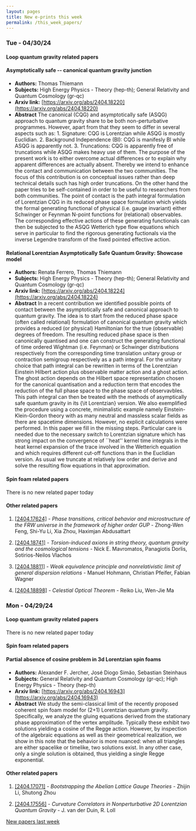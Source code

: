 ```yaml
---
layout: pages
title: New e-prints this week
permalink: /this_week_papers/
---
```




### Tue - 04/30/24

#### Loop quantum gravity related papers

#### **Asymptotically safe -- canonical quantum gravity junction**
 - **Authors:** Thomas Thiemann
 - **Subjects:** High Energy Physics - Theory (hep-th); General Relativity and Quantum Cosmology (gr-qc)
 - **Arxiv link:** [https://arxiv.org/abs/2404.18220](https://arxiv.org/abs/2404.18220)
 - **Abstract**
 The canonical (CQG) and asymptotically safe (ASQG) approach to quantum gravity share to be both non-perturbative programmes. However, apart from that they seem to differ in several aspects such as: 1. Signature: CQG is Lorentzian while ASQG is mostly Euclidian. 2. Background Independence (BI): CQG is manifesly BI while ASQG is apparently not. 3. Truncations: CQG is apparently free of truncations while ASQG makes heavy use of them. The purpose of the present work is to either overcome actual differences or to explain why apparent differences are actually absent. Thereby we intend to enhance the contact and communication between the two communities. The focus of this contribution is on conceptual issues rather than deep technical details such has high order truncations. On the other hand the paper tries to be self-contained in order to be useful to researchers from both communities. The point of contact is the path integral formulation of Lorentzian CQG in its reduced phase space formulation which yields the formal generating functional of physical (i.e. gauge invariant) either Schwinger or Feynman N-point functions for (relational) observables. The corresponding effective actions of these generating functionals can then be subjected to the ASQG Wetterich type flow equations which serve in particular to find the rigorous generating fuctionals via the inverse Legendre transform of the fixed pointed effective action. 

#### **Relational Lorentzian Asymptotically Safe Quantum Gravity: Showcase  model**
 - **Authors:** Renata Ferrero, Thomas Thiemann
 - **Subjects:** High Energy Physics - Theory (hep-th); General Relativity and Quantum Cosmology (gr-qc)
 - **Arxiv link:** [https://arxiv.org/abs/2404.18224](https://arxiv.org/abs/2404.18224)
 - **Abstract**
 In a recent contribution we identified possible points of contact between the asymptotically safe and canonical approach to quantum gravity. The idea is to start from the reduced phase space (often called relational) formulation of canonical quantum gravity which provides a reduced (or physical) Hamiltonian for the true (observable) degrees of freedom. The resulting reduced phase space is then canonically quantised and one can construct the generating functional of time ordered Wightman (i.e. Feynman) or Schwinger distributions respectively from the corresponding time translation unitary group or contraction semigroup respectively as a path integral. For the unitary choice that path integral can be rewritten in terms of the Lorentzian Einstein Hilbert action plus observable matter action and a ghost action. The ghost action depends on the Hilbert space representation chosen for the canonical quantisation and a reduction term that encodes the reduction of the full phase space to the phase space of observavbles. This path integral can then be treated with the methods of asymptically safe quantum gravity in its {\it Lorentzian} version. We also exemplified the procedure using a concrete, minimalistic example namely Einstein-Klein-Gordon theory with as many neutral and massless scalar fields as there are spacetime dimensions. However, no explicit calculations were performed. In this paper we fill in the missing steps. Particular care is needed due to the necessary switch to Lorentzian signature which has strong impact on the convergence of ``heat'' kernel time integrals in the heat kernel expansion of the trace involved in the Wetterich equation and which requires different cut-off functions than in the Euclidian version. As usual we truncate at relatively low order and derive and solve the resulting flow equations in that approximation. 

#### Spin foam related papers

There is no new related paper today 



#### Other related papers

1. [[2404.17624]](https://arxiv.org/abs/2404.17624) - *Phase transitions, critical behavior and microstructure of the FRW  universe in the framework of higher order GUP* - Zhong-Wen Feng, Shi-Yu Li, Xia Zhou, Haximjan Abdusattart

1. [[2404.18741]](https://arxiv.org/abs/2404.18741) - *Torsion-induced axions in string theory, quantum gravity and the  cosmological tensions* - Nick E. Mavromatos, Panagiotis Dorlis, Sotirios-Neilos Vlachos

1. [[2404.18811]](https://arxiv.org/abs/2404.18811) - *Weak equivalence principle and nonrelativistic limit of general  dispersion relations* - Manuel Hohmann, Christian Pfeifer, Fabian Wagner

1. [[2404.18898]](https://arxiv.org/abs/2404.18898) - *Celestial Optical Theorem* - Reiko Liu, Wen-Jie Ma



### Mon - 04/29/24

#### Loop quantum gravity related papers

There is no new related paper today 

#### Spin foam related papers

#### **Partial absence of cosine problem in 3d Lorentzian spin foams**
 - **Authors:** Alexander F. Jercher, José Diogo Simão, Sebastian Steinhaus
 - **Subjects:** General Relativity and Quantum Cosmology (gr-qc); High Energy Physics - Theory (hep-th)
 - **Arxiv link:** [https://arxiv.org/abs/2404.16943](https://arxiv.org/abs/2404.16943)
 - **Abstract**
 We study the semi-classical limit of the recently proposed coherent spin foam model for (2+1) Lorentzian quantum gravity. Specifically, we analyze the gluing equations derived from the stationary phase approximation of the vertex amplitude. Typically these exhibit two solutions yielding a cosine of the Regge action. However, by inspection of the algebraic equations as well as their geometrical realization, we show in this note that the behavior is more nuanced: when all triangles are either spacelike or timelike, two solutions exist. In any other case, only a single solution is obtained, thus yielding a single Regge exponential. 



#### Other related papers

1. [[2404.17071]](https://arxiv.org/abs/2404.17071) - *Bootstrapping the Abelian Lattice Gauge Theories* - Zhijin Li, Shutong Zhou

1. [[2404.17556]](https://arxiv.org/abs/2404.17556) - *Curvature Correlators in Nonperturbative 2D Lorentzian Quantum Gravity* - J. van der Duin, R. Loll






[New papers last week]({{site.url}}/archived/weekly/pre-prints/2024/04/29/archived_weekly_papers.html)
